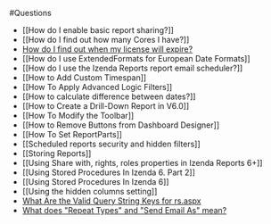 #Questions

* [[How do I enable basic report sharing?]]
* [[How do I find out how many Cores I have?]]
* [How do I find out when my license will expire?](http://wiki.izenda.us/FAQ/How-do-I-find-out-when-my-license-will-expire)
* [[How do I use ExtendedFormats for European Date Formats]]
* [[How do I use the Izenda Reports report email scheduler?]]
* [[How to Add Custom Timespan]]
* [[How To Apply Advanced Logic Filters]]
* [[How to calculate difference between dates?]]
* [[How to Create a Drill-Down Report in V6.0]]
* [[How To Modify the Toolbar]]
* [[How to Remove Buttons from Dashboard Designer]]
* [[How To Set ReportParts]]
* [[Scheduled reports security and hidden filters]]
* [[Storing Reports]]
* [[Using Share with, rights, roles properties in Izenda Reports 6+]]
* [[Using Stored Procedures In Izenda 6. Part 2]]
* [[Using Stored Procedures In Izenda 6]]
* [[Using the hidden columns setting]]
* [What Are the Valid Query String Keys for rs.aspx](http://wiki.izenda.us/Query-String-Keys-for-rs-dot-aspx)
* [What does "Repeat Types" and "Send Email As" mean?](http://wiki.izenda.us/What-does-Repeat-Types-and-Send-Email-As-mean)